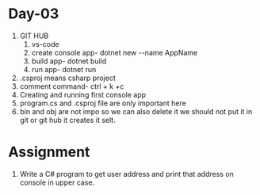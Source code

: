 # Day-03
1. GIT HUB 
    1. vs-code
    1. create console app- dotnet new --name AppName
    1. build app- dotnet build
    1. run app- dotnet run
1. .csproj means csharp project 
1. comment command- ctrl + k +c
1. Creating and running first console app
1. program.cs and .csproj file are only important here
1. bin and obj are not impo so we can also delete it we should not put it in git or git hub it creates it selt.

# Assignment
1. Write a C# program to get user address and print that address on console in upper case.